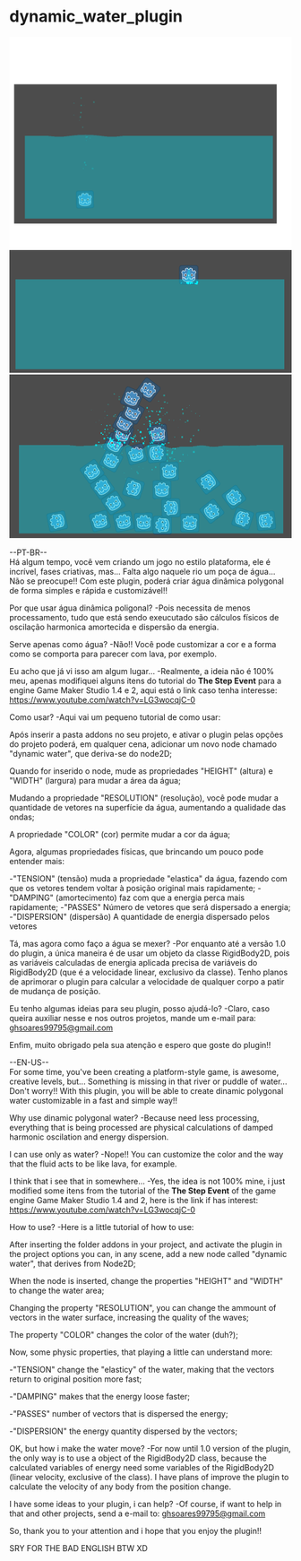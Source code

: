 # dynamic_water_plugin

![ScreenShot](/preview_1.png)
![ScreenShot](/preview_2.png)
![ScreenShot](/preview_3.png)


--PT-BR--\
  Há algum tempo, você vem criando um jogo no estilo plataforma, ele é incrível, fases criativas, mas... Falta algo naquele rio um poça de água... Não se preocupe!! Com este plugin, poderá criar água dinâmica polygonal de forma simples e rápida e customizável!!
 
 Por que usar água dinâmica poligonal?
  -Pois necessita de menos processamento, tudo que está sendo exeucutado são cálculos físicos de oscilação harmonica amortecida e     dispersão da energia.
  
  Serve apenas como água?
  -Não!! Você pode customizar a cor e a forma como se comporta para parecer com lava, por exemplo.
  
  Eu acho que já vi isso am algum lugar...
  -Realmente, a ideia não é 100% meu, apenas modifiquei alguns itens do tutorial do **The Step Event** para a engine Game Maker Studio 1.4 e 2, aqui está o link caso tenha interesse: https://www.youtube.com/watch?v=LG3wocqjC-0
  
  Como usar?
  -Aqui vai um pequeno tutorial de como usar:
  
  Após inserir a pasta addons no seu projeto, e ativar o plugin pelas opções do projeto poderá, em qualquer cena, adicionar um novo node chamado "dynamic water", que deriva-se do node2D;
  
  Quando for inserido o node, mude as propriedades "HEIGHT" (altura) e "WIDTH" (largura) para mudar a área da água;
  
  Mudando a propriedade "RESOLUTION" (resolução), você pode mudar a quantidade de vetores na superfície da água, aumentando a qualidade das ondas;
  
  A propriedade "COLOR" (cor) permite mudar a cor da água;
  
  Agora, algumas propriedades físicas, que brincando um pouco pode entender mais:
  
  -"TENSION" (tensão) muda a propriedade "elastica" da água, fazendo com que os vetores tendem voltar à posição original mais rapidamente;
  -"DAMPING" (amortecimento) faz com que a energia perca mais rapidamente;
  -"PASSES" Número de vetores que será dispersado a energia;
  -"DISPERSION" (dispersão) A quantidade de energia dispersado pelos vetores
  
  Tá, mas agora como faço a água se mexer?
  -Por enquanto até a versão 1.0 do plugin, a única maneira é de usar um objeto da classe RigidBody2D, pois as variáveis calculadas de energia aplicada precisa de variáveis do RigidBody2D (que é a velocidade linear, exclusivo da classe). Tenho planos de aprimorar o plugin para calcular a velocidade de qualquer corpo a patir de mudança de posição.
  
  Eu tenho algumas ideias para seu plugin, posso ajudá-lo?
  -Claro, caso queira auxiliar nesse e nos outros projetos, mande um e-mail para: ghsoares99795@gmail.com
  
  Enfim, muito obrigado pela sua atenção e espero que goste do plugin!!
  
  
  
  
  --EN-US--\
  For some time, you've been creating a platform-style game, is awesome, creative levels, but... Something is missing in that river or puddle of water... Don't worry!! With this plugin, you will be able to create dinamic polygonal water customizable in a fast and simple way!!
  
  Why use dinamic polygonal water?
  -Because need less processing, everything that is being processed are physical calculations of damped harmonic oscilation and energy dispersion.
  
  I can use only as water?
  -Nope!! You can customize the color and the way that the fluid acts to be like lava, for example.
  
  I think that i see that in somewhere...
  -Yes, the idea is not 100% mine, i just modified some itens from the tutorial of the **The Step Event** of the game engine Game Maker Studio 1.4 and 2, here is the link if has interest: https://www.youtube.com/watch?v=LG3wocqjC-0
  
  How to use?
  -Here is a little tutorial of how to use:
  
  
  After inserting the folder addons in your project, and activate the plugin in the project options you can, in any scene, add a new node called "dynamic water", that derives from Node2D;
  
  When the node is inserted, change the properties "HEIGHT" and "WIDTH" to change the water area;
  
  Changing the property "RESOLUTION", you can change the ammount of vectors in the water surface, increasing the quality of the waves;
  
  The property "COLOR" changes the color of the water (duh?);
  
  Now, some physic properties, that playing a little can understand more:
  
  -"TENSION" change the "elasticy" of the water, making that the vectors return to original position more fast;
  
  -"DAMPING" makes that the energy loose faster;
  
  -"PASSES" number of vectors that is dispersed the energy;
  
  -"DISPERSION" the energy quantity dispersed by the vectors;
  
  OK, but how i make the water move?
  -For now until 1.0 version of the plugin, the only way is to use a object of the RigidBody2D class, because the calculated variables of energy need some variables of the RigidBody2D (linear velocity, exclusive of the class). I have plans of improve the plugin to calculate the velocity of any body from the position change.
  
  I have some ideas to your plugin, i can help?
  -Of course, if want to help in that and other projects, send a e-mail to: ghsoares99795@gmail.com
  
  So, thank you to your attention and i hope that you enjoy the plugin!! 
  
  SRY FOR THE BAD ENGLISH BTW XD
  
  
  
  
  
  
  
  
  
  
  

  
